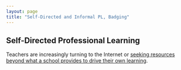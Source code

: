 ```yaml
---
layout: page
title: "Self-Directed and Informal PL, Badging"
---
```

## Self-Directed Professional Learning
Teachers are increasingly turning to the Internet or [seeking resources beyond what a school provides to drive their own learning][1]. 

[1]:	http://blog.tomorrow.org/2018/07/30/teachers-pd-what-teachers-need-what-districts-are-offering/
